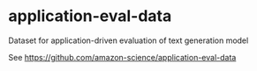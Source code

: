 # application-eval-data
Dataset for application-driven evaluation of text generation model

See https://github.com/amazon-science/application-eval-data
